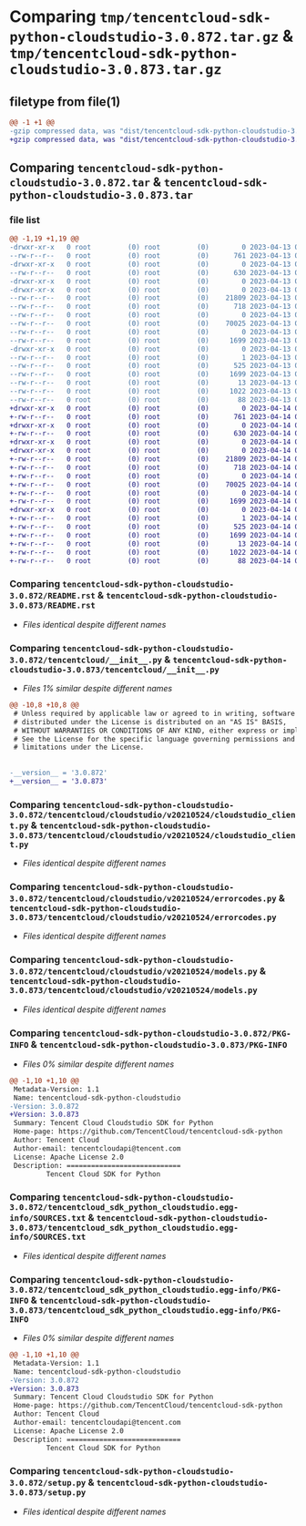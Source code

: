 # Comparing `tmp/tencentcloud-sdk-python-cloudstudio-3.0.872.tar.gz` & `tmp/tencentcloud-sdk-python-cloudstudio-3.0.873.tar.gz`

## filetype from file(1)

```diff
@@ -1 +1 @@
-gzip compressed data, was "dist/tencentcloud-sdk-python-cloudstudio-3.0.872.tar", last modified: Thu Apr 13 00:25:25 2023, max compression
+gzip compressed data, was "dist/tencentcloud-sdk-python-cloudstudio-3.0.873.tar", last modified: Fri Apr 14 00:26:36 2023, max compression
```

## Comparing `tencentcloud-sdk-python-cloudstudio-3.0.872.tar` & `tencentcloud-sdk-python-cloudstudio-3.0.873.tar`

### file list

```diff
@@ -1,19 +1,19 @@
-drwxr-xr-x   0 root         (0) root         (0)        0 2023-04-13 00:25:25.000000 tencentcloud-sdk-python-cloudstudio-3.0.872/
--rw-r--r--   0 root         (0) root         (0)      761 2023-04-13 00:25:25.000000 tencentcloud-sdk-python-cloudstudio-3.0.872/README.rst
-drwxr-xr-x   0 root         (0) root         (0)        0 2023-04-13 00:25:25.000000 tencentcloud-sdk-python-cloudstudio-3.0.872/tencentcloud/
--rw-r--r--   0 root         (0) root         (0)      630 2023-04-13 00:25:25.000000 tencentcloud-sdk-python-cloudstudio-3.0.872/tencentcloud/__init__.py
-drwxr-xr-x   0 root         (0) root         (0)        0 2023-04-13 00:25:25.000000 tencentcloud-sdk-python-cloudstudio-3.0.872/tencentcloud/cloudstudio/
-drwxr-xr-x   0 root         (0) root         (0)        0 2023-04-13 00:25:25.000000 tencentcloud-sdk-python-cloudstudio-3.0.872/tencentcloud/cloudstudio/v20210524/
--rw-r--r--   0 root         (0) root         (0)    21809 2023-04-13 00:25:25.000000 tencentcloud-sdk-python-cloudstudio-3.0.872/tencentcloud/cloudstudio/v20210524/cloudstudio_client.py
--rw-r--r--   0 root         (0) root         (0)      718 2023-04-13 00:25:25.000000 tencentcloud-sdk-python-cloudstudio-3.0.872/tencentcloud/cloudstudio/v20210524/errorcodes.py
--rw-r--r--   0 root         (0) root         (0)        0 2023-04-13 00:25:25.000000 tencentcloud-sdk-python-cloudstudio-3.0.872/tencentcloud/cloudstudio/v20210524/__init__.py
--rw-r--r--   0 root         (0) root         (0)    70025 2023-04-13 00:25:25.000000 tencentcloud-sdk-python-cloudstudio-3.0.872/tencentcloud/cloudstudio/v20210524/models.py
--rw-r--r--   0 root         (0) root         (0)        0 2023-04-13 00:25:25.000000 tencentcloud-sdk-python-cloudstudio-3.0.872/tencentcloud/cloudstudio/__init__.py
--rw-r--r--   0 root         (0) root         (0)     1699 2023-04-13 00:25:25.000000 tencentcloud-sdk-python-cloudstudio-3.0.872/PKG-INFO
-drwxr-xr-x   0 root         (0) root         (0)        0 2023-04-13 00:25:25.000000 tencentcloud-sdk-python-cloudstudio-3.0.872/tencentcloud_sdk_python_cloudstudio.egg-info/
--rw-r--r--   0 root         (0) root         (0)        1 2023-04-13 00:25:25.000000 tencentcloud-sdk-python-cloudstudio-3.0.872/tencentcloud_sdk_python_cloudstudio.egg-info/dependency_links.txt
--rw-r--r--   0 root         (0) root         (0)      525 2023-04-13 00:25:25.000000 tencentcloud-sdk-python-cloudstudio-3.0.872/tencentcloud_sdk_python_cloudstudio.egg-info/SOURCES.txt
--rw-r--r--   0 root         (0) root         (0)     1699 2023-04-13 00:25:25.000000 tencentcloud-sdk-python-cloudstudio-3.0.872/tencentcloud_sdk_python_cloudstudio.egg-info/PKG-INFO
--rw-r--r--   0 root         (0) root         (0)       13 2023-04-13 00:25:25.000000 tencentcloud-sdk-python-cloudstudio-3.0.872/tencentcloud_sdk_python_cloudstudio.egg-info/top_level.txt
--rw-r--r--   0 root         (0) root         (0)     1022 2023-04-13 00:25:25.000000 tencentcloud-sdk-python-cloudstudio-3.0.872/setup.py
--rw-r--r--   0 root         (0) root         (0)       88 2023-04-13 00:25:25.000000 tencentcloud-sdk-python-cloudstudio-3.0.872/setup.cfg
+drwxr-xr-x   0 root         (0) root         (0)        0 2023-04-14 00:26:36.000000 tencentcloud-sdk-python-cloudstudio-3.0.873/
+-rw-r--r--   0 root         (0) root         (0)      761 2023-04-14 00:26:36.000000 tencentcloud-sdk-python-cloudstudio-3.0.873/README.rst
+drwxr-xr-x   0 root         (0) root         (0)        0 2023-04-14 00:26:36.000000 tencentcloud-sdk-python-cloudstudio-3.0.873/tencentcloud/
+-rw-r--r--   0 root         (0) root         (0)      630 2023-04-14 00:26:36.000000 tencentcloud-sdk-python-cloudstudio-3.0.873/tencentcloud/__init__.py
+drwxr-xr-x   0 root         (0) root         (0)        0 2023-04-14 00:26:36.000000 tencentcloud-sdk-python-cloudstudio-3.0.873/tencentcloud/cloudstudio/
+drwxr-xr-x   0 root         (0) root         (0)        0 2023-04-14 00:26:36.000000 tencentcloud-sdk-python-cloudstudio-3.0.873/tencentcloud/cloudstudio/v20210524/
+-rw-r--r--   0 root         (0) root         (0)    21809 2023-04-14 00:26:36.000000 tencentcloud-sdk-python-cloudstudio-3.0.873/tencentcloud/cloudstudio/v20210524/cloudstudio_client.py
+-rw-r--r--   0 root         (0) root         (0)      718 2023-04-14 00:26:36.000000 tencentcloud-sdk-python-cloudstudio-3.0.873/tencentcloud/cloudstudio/v20210524/errorcodes.py
+-rw-r--r--   0 root         (0) root         (0)        0 2023-04-14 00:26:36.000000 tencentcloud-sdk-python-cloudstudio-3.0.873/tencentcloud/cloudstudio/v20210524/__init__.py
+-rw-r--r--   0 root         (0) root         (0)    70025 2023-04-14 00:26:36.000000 tencentcloud-sdk-python-cloudstudio-3.0.873/tencentcloud/cloudstudio/v20210524/models.py
+-rw-r--r--   0 root         (0) root         (0)        0 2023-04-14 00:26:36.000000 tencentcloud-sdk-python-cloudstudio-3.0.873/tencentcloud/cloudstudio/__init__.py
+-rw-r--r--   0 root         (0) root         (0)     1699 2023-04-14 00:26:36.000000 tencentcloud-sdk-python-cloudstudio-3.0.873/PKG-INFO
+drwxr-xr-x   0 root         (0) root         (0)        0 2023-04-14 00:26:36.000000 tencentcloud-sdk-python-cloudstudio-3.0.873/tencentcloud_sdk_python_cloudstudio.egg-info/
+-rw-r--r--   0 root         (0) root         (0)        1 2023-04-14 00:26:36.000000 tencentcloud-sdk-python-cloudstudio-3.0.873/tencentcloud_sdk_python_cloudstudio.egg-info/dependency_links.txt
+-rw-r--r--   0 root         (0) root         (0)      525 2023-04-14 00:26:36.000000 tencentcloud-sdk-python-cloudstudio-3.0.873/tencentcloud_sdk_python_cloudstudio.egg-info/SOURCES.txt
+-rw-r--r--   0 root         (0) root         (0)     1699 2023-04-14 00:26:36.000000 tencentcloud-sdk-python-cloudstudio-3.0.873/tencentcloud_sdk_python_cloudstudio.egg-info/PKG-INFO
+-rw-r--r--   0 root         (0) root         (0)       13 2023-04-14 00:26:36.000000 tencentcloud-sdk-python-cloudstudio-3.0.873/tencentcloud_sdk_python_cloudstudio.egg-info/top_level.txt
+-rw-r--r--   0 root         (0) root         (0)     1022 2023-04-14 00:26:36.000000 tencentcloud-sdk-python-cloudstudio-3.0.873/setup.py
+-rw-r--r--   0 root         (0) root         (0)       88 2023-04-14 00:26:36.000000 tencentcloud-sdk-python-cloudstudio-3.0.873/setup.cfg
```

### Comparing `tencentcloud-sdk-python-cloudstudio-3.0.872/README.rst` & `tencentcloud-sdk-python-cloudstudio-3.0.873/README.rst`

 * *Files identical despite different names*

### Comparing `tencentcloud-sdk-python-cloudstudio-3.0.872/tencentcloud/__init__.py` & `tencentcloud-sdk-python-cloudstudio-3.0.873/tencentcloud/__init__.py`

 * *Files 1% similar despite different names*

```diff
@@ -10,8 +10,8 @@
 # Unless required by applicable law or agreed to in writing, software
 # distributed under the License is distributed on an "AS IS" BASIS,
 # WITHOUT WARRANTIES OR CONDITIONS OF ANY KIND, either express or implied.
 # See the License for the specific language governing permissions and
 # limitations under the License.
 
 
-__version__ = '3.0.872'
+__version__ = '3.0.873'
```

### Comparing `tencentcloud-sdk-python-cloudstudio-3.0.872/tencentcloud/cloudstudio/v20210524/cloudstudio_client.py` & `tencentcloud-sdk-python-cloudstudio-3.0.873/tencentcloud/cloudstudio/v20210524/cloudstudio_client.py`

 * *Files identical despite different names*

### Comparing `tencentcloud-sdk-python-cloudstudio-3.0.872/tencentcloud/cloudstudio/v20210524/errorcodes.py` & `tencentcloud-sdk-python-cloudstudio-3.0.873/tencentcloud/cloudstudio/v20210524/errorcodes.py`

 * *Files identical despite different names*

### Comparing `tencentcloud-sdk-python-cloudstudio-3.0.872/tencentcloud/cloudstudio/v20210524/models.py` & `tencentcloud-sdk-python-cloudstudio-3.0.873/tencentcloud/cloudstudio/v20210524/models.py`

 * *Files identical despite different names*

### Comparing `tencentcloud-sdk-python-cloudstudio-3.0.872/PKG-INFO` & `tencentcloud-sdk-python-cloudstudio-3.0.873/PKG-INFO`

 * *Files 0% similar despite different names*

```diff
@@ -1,10 +1,10 @@
 Metadata-Version: 1.1
 Name: tencentcloud-sdk-python-cloudstudio
-Version: 3.0.872
+Version: 3.0.873
 Summary: Tencent Cloud Cloudstudio SDK for Python
 Home-page: https://github.com/TencentCloud/tencentcloud-sdk-python
 Author: Tencent Cloud
 Author-email: tencentcloudapi@tencent.com
 License: Apache License 2.0
 Description: ============================
         Tencent Cloud SDK for Python
```

### Comparing `tencentcloud-sdk-python-cloudstudio-3.0.872/tencentcloud_sdk_python_cloudstudio.egg-info/SOURCES.txt` & `tencentcloud-sdk-python-cloudstudio-3.0.873/tencentcloud_sdk_python_cloudstudio.egg-info/SOURCES.txt`

 * *Files identical despite different names*

### Comparing `tencentcloud-sdk-python-cloudstudio-3.0.872/tencentcloud_sdk_python_cloudstudio.egg-info/PKG-INFO` & `tencentcloud-sdk-python-cloudstudio-3.0.873/tencentcloud_sdk_python_cloudstudio.egg-info/PKG-INFO`

 * *Files 0% similar despite different names*

```diff
@@ -1,10 +1,10 @@
 Metadata-Version: 1.1
 Name: tencentcloud-sdk-python-cloudstudio
-Version: 3.0.872
+Version: 3.0.873
 Summary: Tencent Cloud Cloudstudio SDK for Python
 Home-page: https://github.com/TencentCloud/tencentcloud-sdk-python
 Author: Tencent Cloud
 Author-email: tencentcloudapi@tencent.com
 License: Apache License 2.0
 Description: ============================
         Tencent Cloud SDK for Python
```

### Comparing `tencentcloud-sdk-python-cloudstudio-3.0.872/setup.py` & `tencentcloud-sdk-python-cloudstudio-3.0.873/setup.py`

 * *Files identical despite different names*

